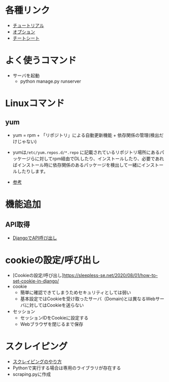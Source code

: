 # 各種リンク
- [チュートリアル](https://tutorial.djangogirls.org/ja/)
- [オプション](https://tutorial.djangogirls.org/ja/)
- [チートシート](https://qiita.com/maisuto/items/bcdb0fd6c63cf0c544d6)

# よく使うコマンド
- サーバを起動
  - python manage.py runserver

# Linuxコマンド
## yum
- yum = rpm + 「リポジトリ」による自動更新機能 + 依存関係の管理(検出だけじゃない)

- yumは`/etc/yum.repos.d/*.repo`
に記載されているリポジトリ場所にあるパッケージらに対してrpm経由でDLしたり、インストールしたり、必要であればインストール時に依存関係のあるパッケージを検出して一緒にインストールしたりします。

- [参考](https://www.wantedly.com/companies/rakus/post_articles/139373)

# 機能追加
## API取得
- [DjangoでAPI呼び出し](https://qiita.com/egplnt/items/9cc0dec14d1b3eb7e34c)

# cookieの設定/呼び出し
- [Cookieの設定/呼び出し]https://sleepless-se.net/2020/08/01/how-to-set-cookie-in-django/
- cookie 
  - 簡単に確認できてしまうためセキュリティとしては弱い
  - 基本設定ではCookieを受け取ったサーバ（Domain)とは異なるWebサーバに対してはCookieを送らない
- セッション
  - セッションIDをCookieに設定する
  - Webブラウザを閉じるまで保存

# スクレイピング
- [スクレイピングのやり方](https://ai-inter1.com/python-webscraping/)
- Pythonで実行する場合は専用のライブラリが存在する
- scraping.pyに作成
